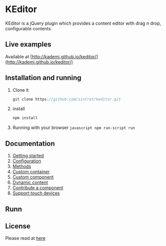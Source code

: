 # KEditor
KEditor is a jQuery plugin which provides a content editor with drag n drop, configurable contents
  
## Live examples
Available at [http://kademi.github.io/keditor/](http://kademi.github.io/keditor/)

## Installation and running
 1. Clone it
    ```javascript
    git clone https://github.com/sintret/keditor.git
    ```


 2. install
    ```javascript
    npm install
    ```
    

  3. Running with your browser
    ```javascript
    npm run-script run
    ```

## Documentation
1. [Getting started](./docs/getting_started.md)
1. [Configuration](./docs/configuration.md)
1. [Methods](./docs/methods.md)
1. [Custom container](./docs/custom_container.md)
1. [Custom component](./docs/custom_component.md)
1. [Dynamic content](./docs/dynamic_content.md)
1. [Contribute a component](./docs/contribute_a_component.md)
1. [Support touch devices](./docs/support_touch_devices.md)

## Runn

## License
Please read at [here](./LICENSE.md)
